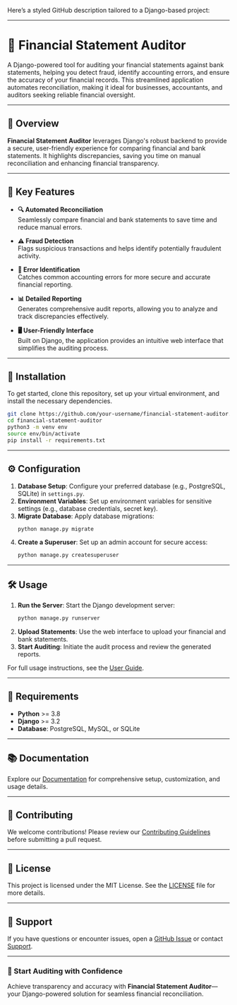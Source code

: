 Here’s a styled GitHub description tailored to a Django-based project:

---

# 🧾 Financial Statement Auditor

A Django-powered tool for auditing your financial statements against bank statements, helping you detect fraud, identify accounting errors, and ensure the accuracy of your financial records. This streamlined application automates reconciliation, making it ideal for businesses, accountants, and auditors seeking reliable financial oversight.

---

## 📌 Overview

**Financial Statement Auditor** leverages Django's robust backend to provide a secure, user-friendly experience for comparing financial and bank statements. It highlights discrepancies, saving you time on manual reconciliation and enhancing financial transparency.

---

## 🚀 Key Features

- **🔍 Automated Reconciliation**  
  Seamlessly compare financial and bank statements to save time and reduce manual errors.

- **⚠️ Fraud Detection**  
  Flags suspicious transactions and helps identify potentially fraudulent activity.

- **🔧 Error Identification**  
  Catches common accounting errors for more secure and accurate financial reporting.

- **📊 Detailed Reporting**  
  Generates comprehensive audit reports, allowing you to analyze and track discrepancies effectively.

- **🖥️ User-Friendly Interface**  
  Built on Django, the application provides an intuitive web interface that simplifies the auditing process.

---

## 📂 Installation

To get started, clone this repository, set up your virtual environment, and install the necessary dependencies.

```bash
git clone https://github.com/your-username/financial-statement-auditor.git
cd financial-statement-auditor
python3 -m venv env
source env/bin/activate
pip install -r requirements.txt
```

---

## ⚙️ Configuration

1. **Database Setup**: Configure your preferred database (e.g., PostgreSQL, SQLite) in `settings.py`.
2. **Environment Variables**: Set up environment variables for sensitive settings (e.g., database credentials, secret key).
3. **Migrate Database**: Apply database migrations:
   ```bash
   python manage.py migrate
   ```
4. **Create a Superuser**: Set up an admin account for secure access:
   ```bash
   python manage.py createsuperuser
   ```

---

## 🛠 Usage

1. **Run the Server**: Start the Django development server:
   ```bash
   python manage.py runserver
   ```
2. **Upload Statements**: Use the web interface to upload your financial and bank statements.
3. **Start Auditing**: Initiate the audit process and review the generated reports.

For full usage instructions, see the [User Guide](./docs/user-guide.md).

---

## 📝 Requirements

- **Python** >= 3.8
- **Django** >= 3.2
- **Database**: PostgreSQL, MySQL, or SQLite

---

## 📚 Documentation

Explore our [Documentation](./docs) for comprehensive setup, customization, and usage details.

---

## 🤝 Contributing

We welcome contributions! Please review our [Contributing Guidelines](./CONTRIBUTING.md) before submitting a pull request.

---

## 📄 License

This project is licensed under the MIT License. See the [LICENSE](./LICENSE) file for more details.

---

## 💬 Support

If you have questions or encounter issues, open a [GitHub Issue](https://github.com/your-username/financial-statement-auditor/issues) or contact [Support](mailto:support@yourdomain.com).

---

### 🎉 Start Auditing with Confidence

Achieve transparency and accuracy with **Financial Statement Auditor**—your Django-powered solution for seamless financial reconciliation.
